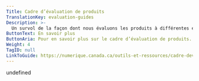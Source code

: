 ```yaml
---
Title: Cadre d’évaluation de produits
TranslationKey: evaluation-guides
Description: >-
  Un survol de la façon dont nous évaluons les produits à différentes étapes de la livraison.
ButtonText: En savoir plus
ButtonAria: Pour en savoir plus sur le cadre d’évaluation de produits.
Weight: 4
TagID: null
LinkToGuide: https://numerique.canada.ca/outils-et-ressources/cadre-devaluation/
---
```


undefined
